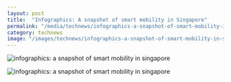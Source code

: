 ```yaml
---
layout: post
title:  "Infographics: A snapshot of smart mobility in Singapore"
permalink: "/media/technews/infographics-a-snapshot-of-smart-mobility-in-singapore"
category: technews
image: "/images/technews/infographics-a-snapshot-of-smart-mobility-in-singapore-part-1.png"
---
```


![infographics: a snapshot of smart mobility in singapore]({{site.baseurl}}/images/technews/infographics-a-snapshot-of-smart-mobility-in-singapore-part-1.png)

![infographics: a snapshot of smart mobility in singapore]({{site.baseurl}}/images/technews/infographics-a-snapshot-of-smart-mobility-in-singapore-part-2.png)
